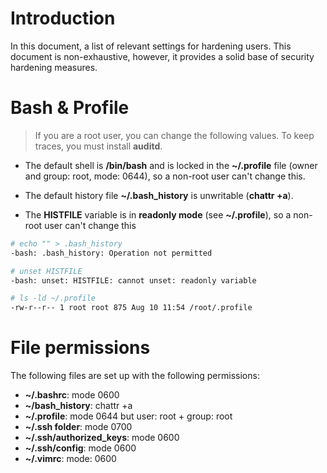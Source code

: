 # Introduction
In this document, a list of relevant settings for hardening users.
This document is non-exhaustive, however, it provides a solid base of security hardening 
measures.

# Bash & Profile

> If you are a root user, you can change the following values. To keep traces, you must install **auditd**.

- The default shell is **/bin/bash** and is locked in the **~/.profile** file (owner and group: root, mode: 0644), so a
  non-root user can't change this.

- The default history file **~/.bash_history** is unwritable (**chattr +a**). 

- The **HISTFILE** variable is in **readonly mode** (see **~/.profile**), so a non-root user can't change this

```bash
# echo "" > .bash_history
-bash: .bash_history: Operation not permitted

# unset HISTFILE
-bash: unset: HISTFILE: cannot unset: readonly variable

# ls -ld ~/.profile
-rw-r--r-- 1 root root 875 Aug 10 11:54 /root/.profile
```

# File permissions

The following files are set up with the following permissions:
- **~/.bashrc**: mode 0600
- **~/bash_history**: chattr +a
- **~/.profile**: mode 0644 but user: root + group: root
- **~/.ssh folder**: mode 0700
- **~/.ssh/authorized_keys**: mode 0600
- **~/.ssh/config**: mode 0600
- **~/.vimrc**: mode: 0600